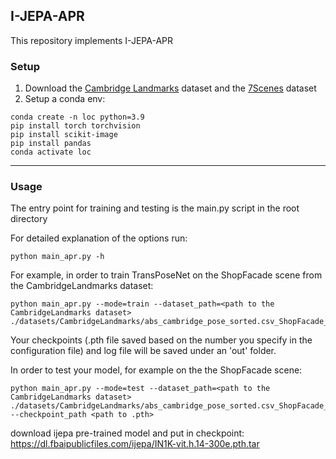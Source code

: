## I-JEPA-APR
This repository implements I-JEPA-APR


### Setup

1. Download the [Cambridge Landmarks](http://mi.eng.cam.ac.uk/projects/relocalisation/#dataset) dataset and the [7Scenes](https://www.microsoft.com/en-us/research/project/rgb-d-dataset-7-scenes/) dataset
1. Setup a conda env:
```
conda create -n loc python=3.9
pip install torch torchvision
pip install scikit-image
pip install pandas
conda activate loc
```

---

### Usage

The entry point for training and testing is the main.py script in the root directory

  For detailed explanation of the options run:
  ```
  python main_apr.py -h
  ```
  For example, in order to train TransPoseNet on the ShopFacade scene from the CambridgeLandmarks dataset: 
  ```
python main_apr.py --mode=train --dataset_path=<path to the CambridgeLandmarks dataset> ./datasets/CambridgeLandmarks/abs_cambridge_pose_sorted.csv_ShopFacade_train.csv
  ```
  Your checkpoints (.pth file saved based on the number you specify in the configuration file) and log file
  will be saved under an 'out' folder.
  
  In order to test your model, for example on the the ShopFacade scene:
  ```
python main_apr.py --mode=test --dataset_path=<path to the CambridgeLandmarks dataset> ./datasets/CambridgeLandmarks/abs_cambridge_pose_sorted.csv_ShopFacade_test.csv --checkpoint_path <path to .pth>
  ```
 
 download ijepa pre-trained model and put in checkpoint: https://dl.fbaipublicfiles.com/ijepa/IN1K-vit.h.14-300e.pth.tar